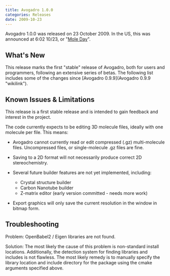 ```yaml
---
title: Avogadro 1.0.0
categories: Releases
date: 2009-10-23
---
```




Avogadro 1.0.0 was released on 23 October 2009. In the US, this was announced at 6:02 10/23, or "[Mole Day](http://en.wikipedia.org/wiki/Mole_Day)".

What's New
----------

This release marks the first "stable" release of Avogadro, both for users and programmers, following an extensive series of betas. The following list includes some of the changes since [Avogadro 0.9.9](Avogadro 0.9.9 "wikilink").

Known Issues & Limitations
--------------------------

This release is a first stable release and is intended to gain feedback and interest in the project.



The code currently expects to be editing 3D molecule files, ideally with one molecule per file. This means:

-   Avogadro cannot currently read or edit compressed (.gz) multi-molecule files. Uncompressed files, or single-molecule .gz files are fine.
-   Saving to a 2D format will not necessarily produce correct 2D stereochemistry.



-   Several future builder features are not yet implemented, including:
    -   Crystal structure builder
    -   Carbon Nanotube builder
    -   Z-matrix editor (early version committed - needs more work)



-   Export graphics will only save the current resolution in the window in bitmap form.

Troubleshooting
---------------

Problem: OpenBabel2 / Eigen libraries are not found.

Solution: The most likely the cause of this problem is non-standard install locations. Additionally, the detection system for finding libraries and includes is not flawless. The most likely remedy is to manually specify the library location and include directory for the package using the cmake arguments specified above.



